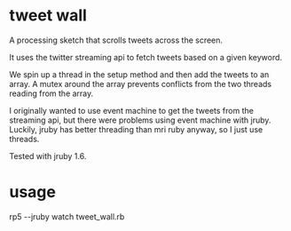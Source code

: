 tweet wall
==========

A processing sketch that scrolls tweets across the screen.

It uses the twitter streaming api to fetch tweets based on a given keyword.

We spin up a thread in the setup method and then add the tweets to an array.
A mutex around the array prevents conflicts from the two threads reading from 
the array.

I originally wanted to use event machine to get the tweets from the streaming
api, but there were problems using event machine with jruby. Luckily, jruby has
better threading than mri ruby anyway, so I just use threads.

Tested with jruby 1.6.

usage
=====
rp5 --jruby watch tweet_wall.rb
